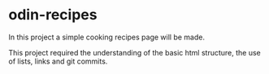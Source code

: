# odin-recipes

In this project a simple cooking recipes page will be made.

This project required the understanding of the basic html structure, the use of lists, links and git commits.